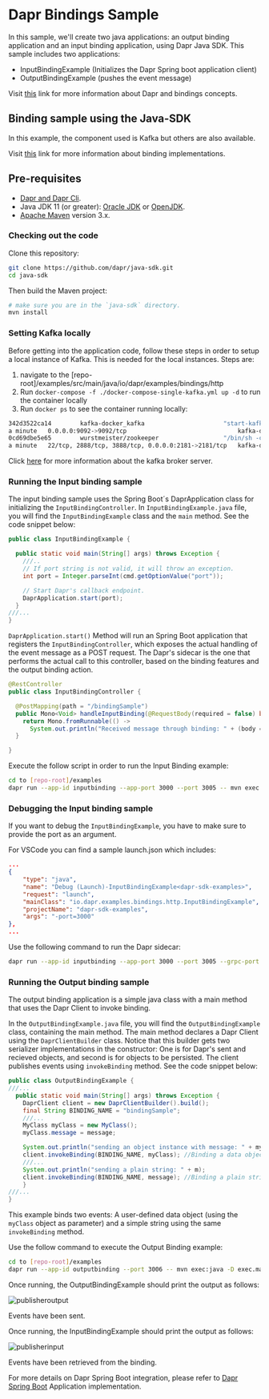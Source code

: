 # Dapr Bindings Sample

In this sample, we'll create two java applications: an output binding application and an input binding application, using Dapr Java SDK. 
This sample includes two applications:

* InputBindingExample (Initializes the Dapr Spring boot application client)
* OutputBindingExample (pushes the event message)

Visit [this](https://github.com/dapr/docs/tree/master/concepts/bindings) link for more information about Dapr and bindings concepts.
 
## Binding sample using the Java-SDK

In this example, the component used is Kafka but others are also available.

Visit [this](https://github.com/dapr/components-contrib/tree/master/bindings) link for more information about binding implementations.


## Pre-requisites

* [Dapr and Dapr Cli](https://github.com/dapr/docs/blob/master/getting-started/environment-setup.md#environment-setup).
* Java JDK 11 (or greater): [Oracle JDK](https://www.oracle.com/technetwork/java/javase/downloads/index.html#JDK11) or [OpenJDK](https://jdk.java.net/13/).
* [Apache Maven](https://maven.apache.org/install.html) version 3.x.

### Checking out the code

Clone this repository:

```sh
git clone https://github.com/dapr/java-sdk.git
cd java-sdk
```

Then build the Maven project:

```sh
# make sure you are in the `java-sdk` directory.
mvn install
```
### Setting Kafka locally

Before getting into the application code, follow these steps in order to setup a local instance of Kafka. This is needed for the local instances. Steps are:

1. navigate to the [repo-root]/examples/src/main/java/io/dapr/examples/bindings/http
2. Run `docker-compose -f ./docker-compose-single-kafka.yml up -d` to run the container locally
3. Run `docker ps` to see the container running locally: 

```bash
342d3522ca14        kafka-docker_kafka                      "start-kafka.sh"         14 hours ago        Up About
a minute   0.0.0.0:9092->9092/tcp                               kafka-docker_kafka_1
0cd69dbe5e65        wurstmeister/zookeeper                  "/bin/sh -c '/usr/sb…"   8 days ago          Up About
a minute   22/tcp, 2888/tcp, 3888/tcp, 0.0.0.0:2181->2181/tcp   kafka-docker_zookeeper_1
```
Click [here](https://github.com/wurstmeister/kafka-docker) for more information about the kafka broker server.

### Running the Input binding sample

The input binding sample uses the Spring Boot´s DaprApplication class for initializing the `InputBindingController`. In `InputBindingExample.java` file, you will find the `InputBindingExample` class and the `main` method. See the code snippet below:

```java
public class InputBindingExample {

  public static void main(String[] args) throws Exception {
    ///..
    // If port string is not valid, it will throw an exception.
    int port = Integer.parseInt(cmd.getOptionValue("port"));

    // Start Dapr's callback endpoint.
    DaprApplication.start(port);
  }
///...
}
```

`DaprApplication.start()` Method will run an Spring Boot application that registers the `InputBindingController`, which exposes the actual handling of the event message as a POST request. The Dapr's sidecar is the one that performs the actual call to this controller, based on the binding features and the output binding action. 

```java
@RestController
public class InputBindingController {

  @PostMapping(path = "/bindingSample")
  public Mono<Void> handleInputBinding(@RequestBody(required = false) byte[] body) {
    return Mono.fromRunnable(() ->
      System.out.println("Received message through binding: " + (body == null ? "" : new String(body))));
  }

}
```

 Execute the follow script in order to run the Input Binding example:
```sh
cd to [repo-root]/examples
dapr run --app-id inputbinding --app-port 3000 --port 3005 -- mvn exec:java -D exec.mainClass=io.dapr.examples.bindings.http.InputBindingExample -D exec.args="-p 3000"
```

### Debugging the Input binding sample

If you want to debug the `InputBindingExample`, you have to make sure to provide the port as an argument.

For VSCode you can find a sample launch.json which includes:
```json
...
{
    "type": "java",
    "name": "Debug (Launch)-InputBindingExample<dapr-sdk-examples>",
    "request": "launch",
    "mainClass": "io.dapr.examples.bindings.http.InputBindingExample",
    "projectName": "dapr-sdk-examples",
    "args": "-port=3000"
},
...
```

Use the following command to run the Dapr sidecar:

```sh
dapr run --app-id inputbinding --app-port 3000 --port 3005 --grpc-port 5001 -- waitfor FOREVER
```

### Running the Output binding sample

The output binding application is a simple java class with a main method that uses the Dapr Client to invoke binding.

In the `OutputBindingExample.java` file, you will find the `OutputBindingExample` class, containing the main method. The main method declares a Dapr Client using the `DaprClientBuilder` class. Notice that this builder gets two serializer implementations in the constructor: One is for Dapr's sent and recieved objects, and second is for objects to be persisted. The client publishes events using `invokeBinding` method. See the code snippet below: 
```java
public class OutputBindingExample {
///...
  public static void main(String[] args) throws Exception {
    DaprClient client = new DaprClientBuilder().build();
    final String BINDING_NAME = "bindingSample";
    ///...
    MyClass myClass = new MyClass();
    myClass.message = message;

    System.out.println("sending an object instance with message: " + myClass.message);
    client.invokeBinding(BINDING_NAME, myClass); //Binding a data object
    ///...
    System.out.println("sending a plain string: " + m);
    client.invokeBinding(BINDING_NAME, message); //Binding a plain string text
    }
///...
}
```

This example binds two events: A user-defined data object (using the `myClass` object as parameter) and a simple string using the same `invokeBinding` method.

Use the follow command to execute the Output Binding example:

```sh
cd to [repo-root]/examples
dapr run --app-id outputbinding --port 3006 -- mvn exec:java -D exec.mainClass=io.dapr.examples.bindings.http.OutputBindingExample
```

Once running, the OutputBindingExample should print the output as follows:

![publisheroutput](../../../../../../resources/img/outputbinding.png)

Events have been sent.

Once running, the InputBindingExample should print the output as follows:

![publisherinput](../../../../../../resources/img/inputbinding.png)

Events have been retrieved from the binding.

For more details on Dapr Spring Boot integration, please refer to [Dapr Spring Boot](../../../springboot/DaprApplication.java)  Application implementation.